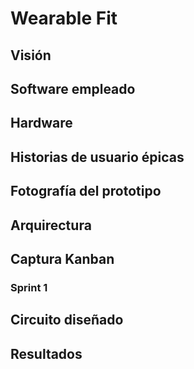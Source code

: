 # Wearable Fit

## Visión

## Software empleado

## Hardware

## Historias de usuario épicas

## Fotografía del prototipo

## Arquirectura 

## Captura Kanban

### Sprint 1

## Circuito diseñado

## Resultados
